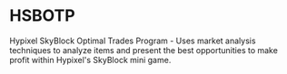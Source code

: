 # HSBOTP
Hypixel SkyBlock Optimal Trades Program - Uses market analysis techniques to analyze items and present the best opportunities to make profit within Hypixel's SkyBlock mini game.
